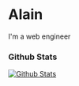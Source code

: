 # Alain

I'm a web engineer


### Github Stats

[![Github Stats](https://github-readme-stats.vercel.app/api?username=yinxulai&count_private=true&theme=default&show_icons=true)](https://github.com/yinxulai)

